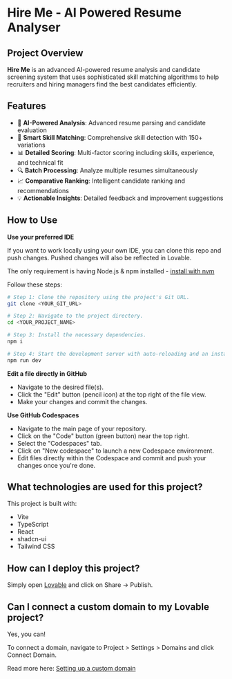 # Hire Me - AI Powered Resume Analyser

## Project Overview

**Hire Me** is an advanced AI-powered resume analysis and candidate screening system that uses sophisticated skill matching algorithms to help recruiters and hiring managers find the best candidates efficiently.

## Features

- 🤖 **AI-Powered Analysis**: Advanced resume parsing and candidate evaluation
- 🎯 **Smart Skill Matching**: Comprehensive skill detection with 150+ variations
- 📊 **Detailed Scoring**: Multi-factor scoring including skills, experience, and technical fit
- 🔍 **Batch Processing**: Analyze multiple resumes simultaneously
- 📈 **Comparative Ranking**: Intelligent candidate ranking and recommendations
- 💡 **Actionable Insights**: Detailed feedback and improvement suggestions

## How to Use

**Use your preferred IDE**

If you want to work locally using your own IDE, you can clone this repo and push changes. Pushed changes will also be reflected in Lovable.

The only requirement is having Node.js & npm installed - [install with nvm](https://github.com/nvm-sh/nvm#installing-and-updating)

Follow these steps:

```sh
# Step 1: Clone the repository using the project's Git URL.
git clone <YOUR_GIT_URL>

# Step 2: Navigate to the project directory.
cd <YOUR_PROJECT_NAME>

# Step 3: Install the necessary dependencies.
npm i

# Step 4: Start the development server with auto-reloading and an instant preview.
npm run dev
```

**Edit a file directly in GitHub**

- Navigate to the desired file(s).
- Click the "Edit" button (pencil icon) at the top right of the file view.
- Make your changes and commit the changes.

**Use GitHub Codespaces**

- Navigate to the main page of your repository.
- Click on the "Code" button (green button) near the top right.
- Select the "Codespaces" tab.
- Click on "New codespace" to launch a new Codespace environment.
- Edit files directly within the Codespace and commit and push your changes once you're done.

## What technologies are used for this project?

This project is built with:

- Vite
- TypeScript
- React
- shadcn-ui
- Tailwind CSS

## How can I deploy this project?

Simply open [Lovable](https://lovable.dev/projects/adf27396-f25b-4718-89b4-afa2eae4fbbe) and click on Share -> Publish.

## Can I connect a custom domain to my Lovable project?

Yes, you can!

To connect a domain, navigate to Project > Settings > Domains and click Connect Domain.

Read more here: [Setting up a custom domain](https://docs.lovable.dev/tips-tricks/custom-domain#step-by-step-guide)
